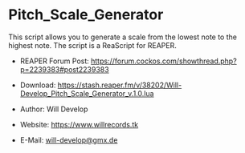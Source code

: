 # Pitch_Scale_Generator
This script allows you to generate a scale from the lowest note to the highest note. The script is a ReaScript for REAPER.

- REAPER Forum Post: https://forum.cockos.com/showthread.php?p=2239383#post2239383
- Download: https://stash.reaper.fm/v/38202/Will-Develop_Pitch_Scale_Generator_v.1.0.lua

- Author: Will Develop 
- Website: https://www.willrecords.tk
- E-Mail: will-develop@gmx.de
